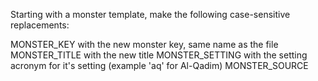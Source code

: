 Starting with a monster template, make the following case-sensitive replacements:


MONSTER_KEY with the new monster key, same name as the file
MONSTER_TITLE with the new title
MONSTER_SETTING with the setting acronym for it's setting (example 'aq' for Al-Qadim)
MONSTER_SOURCE